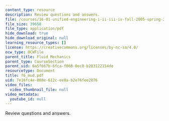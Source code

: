 ```yaml
---
content_type: resource
description: Review questions and answers.
file: /courses/16-01-unified-engineering-i-ii-iii-iv-fall-2005-spring-2006/7e16fc4e888e612cee8ab2e76fee2876_f6_mud.pdf
file_size: 39658
file_type: application/pdf
hide_download: true
hide_download_original: null
learning_resource_types: []
license: https://creativecommons.org/licenses/by-nc-sa/4.0/
ocw_type: OCWFile
parent_title: Fluid Mechanics
parent_type: CourseSection
parent_uid: 6a5f667b-6fca-f068-0ec8-b203122154de
resourcetype: Document
title: f6_mud.pdf
uid: 7e16fc4e-888e-612c-ee8a-b2e76fee2876
video_files:
  video_thumbnail_file: null
video_metadata:
  youtube_id: null
---
```

Review questions and answers.